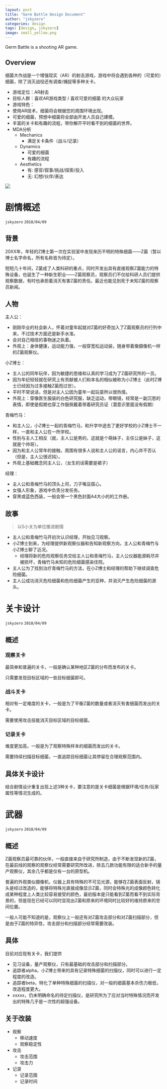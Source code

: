 ```yaml
---
layout: post
title: "Germ Battle Design Document"
author: "jskyzero"
categories: design
tags: [design, jskyzero]
image: small_yellow.png
---
```


Germ Battle is a shooting AR game.


## Overview

细菌大作战是一个增强现实（AR）的射击游戏，游戏中将会遇到各种的（可爱的）细菌，除了消灭战役还有调查/捕捉等多种关卡。

+ 游戏定位：AR射击
+ 目标人群：喜欢AR游戏类型 / 喜欢可爱的细菌 的大众玩家
+  游戏特色：
  + 使用AR技术，细菌将会根据您的周围环境出现。
  + 可爱的细菌，预想中细菌将全部由开发人员自己建模。
  + 丰富的关卡和有趣的流程，带你解开平时看不到的细菌的世界。
+ MDA分析
  + Mechanics
    + 满足关卡条件（战斗/记录）
  + Dynamics
    + 可爱的细菌
    + 有趣的流程
  + Aesthetics
    + 有: 感官/叙事/挑战/探索/投入
    + 无: 幻想/伙伴/表达

![]({{site.url}}/assets/img/UI.png)

# 剧情概述
`jskyzero` `2018/04/09`

## 背景

20XX年，年轻的Z博士第一次在实验室中发现来历不明的特殊细菌——Z菌（暂以博士名字命名，所有名称皆为待定）。

短短几十年间，Z菌成了人类科研的重点，同时开发出具有直接观察Z菌能力的特殊设备，也诞生了一种新生职业——Z菌观察员，观察员们不仅给科研人员们提供观察数据，有时也承担着消灭有害Z菌的责任。最近也能见到死于未知Z菌的观察员新闻。

## 人物

主人公：
  + 刚刚毕业的社会新人，怀着对童年起就对Z菌的好奇加入了Z菌观察员的行列中来，不过技术方面还是新手水准。
  + 会对自己相信的事物迷之执着。
  + 外观上：身体健康，运动能力强，一般穿宽松运动装，随身带着像摄像机一样的Z菌观察仪。

小Z博士：
  + 主人公的同年玩伴，因为敏捷的思维和认真的学习成为了Z菌研究所的一员。
  + 因为年纪轻轻就在研究上有贡献被人们和本名的相似被称为小Z博士（此时Z博士已经因为过多接触Z菌而过世）。
  + 平时不常说话，但是对主人公因为童年一起玩耍所以很热情。
  + 外观上：穿像医生服装的白色研究服，缺乏运动，带眼镜，经常是一副沉思的表情，即使是假期也穿工作服佩戴着带着研究员证（潜意识里面没有假期）

青梅竹马：
  + 和主人公，小Z博士一起的青梅竹马，和升学中途去了更好学校的小Z博士不一样，一直和主人公在一所学校。
  + 性别与主人工相反（就，主人公是男的，这就是个萌妹子，主任公是妹子，这就是个帅哥）。
  + 因为和主人公常年的接触，周围有很多人说和主人公的谣言，内心并不否认（但是，主人公很迟钝）。
  + 外观上基础概念同主人公，（女生的话需要是裙子）

经理：
  + 主人公和青梅竹马的顶头上司，刀子嘴豆腐心。
  + 女强人形象，游戏中负责分发任务。
  + 穿黑或蓝色西装，一般会带一个黑色封面A4大小的的工作册。

## 故事
  > 以5小关为单位推进剧情

  + 主人公和青梅竹马开初次认识经理，开始见习观察。
  + 小Z博士到来，为经理提供新观察仪器和告知新观察方向，主人公和青梅竹与小Z博士聊了近况。
    + 经理将新的危险观察任务交给主人公和青梅竹马，主人公仪器能源耗尽并被损坏，青梅竹马未知的危险细菌感染住院。
  + 主人公为了找到治疗青梅竹马的方法，在小Z博士和经理的帮助下继续调查危险细菌。
  + 主人公成功消灭危险细菌和危险细菌产生的亚种，并消灭产生危险细菌的源头。


# 关卡设计
`jskyzero` `2018/04/09`

## 概述

### 观察关卡

最简单和普遍的关卡，一般是确认某种地区Z菌的分布而发布的关卡。

只需要发现目标区域的一些目标细菌即可。


### 战斗关卡

相对有一定难度的关卡，一般是为了平衡Z菌的数量或者消灭有害细菌而发出的关卡。

需要使用攻击技能消灭目标区域的目标细菌。

### 记录关卡

难度更加高，一般是为了观察特殊样本的细菌而发出的关卡。

需要持续扫描目标细菌，一直追踪目标细菌让其停留在合理观察范围内。

## 具体关卡设计

结合剧情设计重复出现上述3种关卡，要注意的是关卡细菌是根据环境/任务/玩家属性等情况生成的。

# 武器
`jskyzero` `2018/04/09`

## 概述

Z菌观察员最可靠的伙伴，一般直接来自于研究所制造，由于不断发现新的Z菌，在最前线的观察的观察仪经常需要研究所改进，除去几款功能有限的适合新手的量产观察仪，其余几乎都是仅有一台的原型机。

普遍的外观类似摄像机，仪器上具有特殊的不可见光源，能够在Z菌表面反射，镜头是经过改造的，能够将特殊光直接成像显示Z菌，同时会特殊光的成像颜色转化成某种程度上人类比较容易接受的颜色，最初版本是只能看到Z菌而看不到实际背景的，但是现在已经可以同时显现出Z菌和原来的环境同时比较好的维持原来的空间位置。

一般人可能不知道的是，观察仪上一般还有对Z菌攻击部分和对Z菌扫描部分，但是由于Z菌的特异性，攻击部分和扫描部分经常需要改装。

## 具体

目前对应现有关卡，我们提供
  + 见习设备，量产观察仪，只有最基础的攻击部分和扫描部分。
  + 追踪者alpha，小Z博士带来的具有记录特殊细菌的扫描仪，同时可以进行一定程度的改造。
  + 追踪者beta，特化了单种特殊细菌的扫描仪，对一般的细菌基本杀伤力极低，改造程度更大。
  + xxxxx，仍未明确命名的待定扫描仪，是研究所为了应对当时特殊情况而开发出的特殊几乎是一次性的超强设备。

## 关于改装
  + 观察
    + 移动速度
    + 观察稳定性
  + 攻击
    + 攻击范围
    + 攻击力
  + 记录
    + 记录范围
    + 记录时间